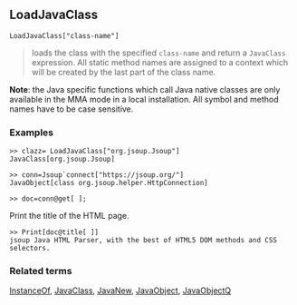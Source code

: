## LoadJavaClass

```
LoadJavaClass["class-name"]
```

> loads the class with the specified `class-name` and return a `JavaClass` expression. All static method names are assigned to a context which will be created by the last part of the class name. 

**Note**: the Java specific functions which call Java native classes are only available in the MMA mode in a local installation. All symbol and method names have to be case sensitive.

### Examples

```
>> clazz= LoadJavaClass["org.jsoup.Jsoup"]
JavaClass[org.jsoup.Jsoup]

>> conn=Jsoup`connect["https://jsoup.org/"]
JavaObject[class org.jsoup.helper.HttpConnection]

>> doc=conn@get[ ];
```

Print the title of the HTML page.

```
>> Print[doc@title[ ]] 
jsoup Java HTML Parser, with the best of HTML5 DOM methods and CSS selectors.
```

### Related terms 
[InstanceOf](InstanceOf.md), [JavaClass](JavaClass.md), [JavaNew](JavaNew.md), [JavaObject](JavaObject.md), [JavaObjectQ](JavaObjectQ.md)